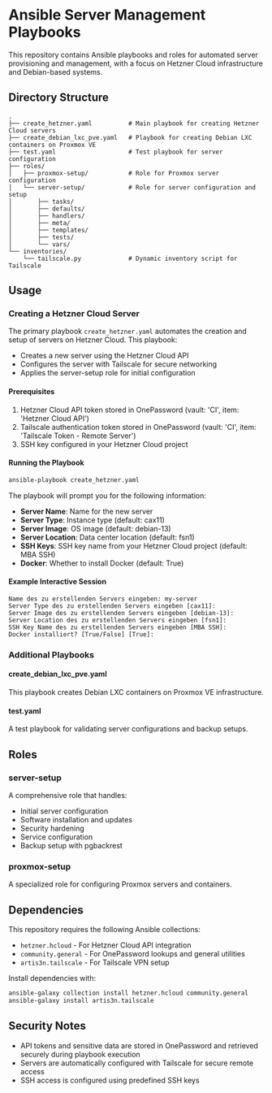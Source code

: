 # Ansible Server Management Playbooks

This repository contains Ansible playbooks and roles for automated server provisioning and management, with a focus on Hetzner Cloud infrastructure and Debian-based systems.

## Directory Structure

```
.
├── create_hetzner.yaml          # Main playbook for creating Hetzner Cloud servers
├── create_debian_lxc_pve.yaml   # Playbook for creating Debian LXC containers on Proxmox VE
├── test.yaml                    # Test playbook for server configuration
├── roles/
│   ├── proxmox-setup/           # Role for Proxmox server configuration
│   └── server-setup/            # Role for server configuration and setup
│       ├── tasks/
│       ├── defaults/
│       ├── handlers/
│       ├── meta/
│       ├── templates/
│       ├── tests/
│       └── vars/
└── inventories/
    └── tailscale.py             # Dynamic inventory script for Tailscale
```

## Usage

### Creating a Hetzner Cloud Server

The primary playbook `create_hetzner.yaml` automates the creation and setup of servers on Hetzner Cloud. This playbook:

- Creates a new server using the Hetzner Cloud API
- Configures the server with Tailscale for secure networking
- Applies the server-setup role for initial configuration

#### Prerequisites

1. Hetzner Cloud API token stored in OnePassword (vault: 'CI', item: 'Hetzner Cloud API')
2. Tailscale authentication token stored in OnePassword (vault: 'CI', item: 'Tailscale Token - Remote Server')
3. SSH key configured in your Hetzner Cloud project

#### Running the Playbook

```bash
ansible-playbook create_hetzner.yaml
```

The playbook will prompt you for the following information:

- **Server Name**: Name for the new server
- **Server Type**: Instance type (default: cax11)
- **Server Image**: OS image (default: debian-13)
- **Server Location**: Data center location (default: fsn1)
- **SSH Keys**: SSH key name from your Hetzner Cloud project (default: MBA SSH)
- **Docker**: Whether to install Docker (default: True)

#### Example Interactive Session

```
Name des zu erstellenden Servers eingeben: my-server
Server Type des zu erstellenden Servers eingeben [cax11]: 
Server Image des zu erstellenden Servers eingeben [debian-13]: 
Server Location des zu erstellenden Servers eingeben [fsn1]: 
SSH Key Name des zu erstellenden Servers eingeben [MBA SSH]: 
Docker installiert? [True/False] [True]: 
```

### Additional Playbooks

#### create_debian_lxc_pve.yaml

This playbook creates Debian LXC containers on Proxmox VE infrastructure.

#### test.yaml

A test playbook for validating server configurations and backup setups.

## Roles

### server-setup

A comprehensive role that handles:

- Initial server configuration
- Software installation and updates
- Security hardening
- Service configuration
- Backup setup with pgbackrest

### proxmox-setup

A specialized role for configuring Proxmox servers and containers.

## Dependencies

This repository requires the following Ansible collections:

- `hetzner.hcloud` - For Hetzner Cloud API integration
- `community.general` - For OnePassword lookups and general utilities
- `artis3n.tailscale` - For Tailscale VPN setup

Install dependencies with:

```bash
ansible-galaxy collection install hetzner.hcloud community.general
ansible-galaxy install artis3n.tailscale
```

## Security Notes

- API tokens and sensitive data are stored in OnePassword and retrieved securely during playbook execution
- Servers are automatically configured with Tailscale for secure remote access
- SSH access is configured using predefined SSH keys
